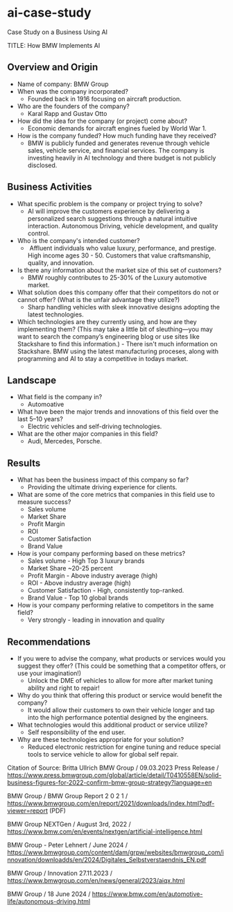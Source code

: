 # ai-case-study
Case Study on a Business Using AI 

TITLE: How BMW Implements AI 
## Overview and Origin
* Name of company: BMW Group
* When was the company incorporated? 
    * Founded back in 1916 focusing on aircraft production. 
* Who are the founders of the company?
    * Karal Rapp and Gustav Otto 
* How did the idea for the company (or project) come about? 
    * Economic demands for aircraft engines fueled by World War 1.
* How is the company funded? How much funding have they received? 
    * BMW is publicly funded and generates revenue through vehicle sales, vehicle service, and financial services. The company is investing heavily in AI technology and there budget is not publicly disclosed. 
## Business Activities
* What specific problem is the company or project trying to solve?
    * AI will improve the customers experience by delivering a personalized search suggestions through a natural intuitive interaction. Autonomous Driving, vehicle development, and quality control.
* Who is the company's intended customer? 
    *  Affluent individuals who value luxury, performance, and prestige. High income ages 30 - 50. Customers that value craftsmanship, quality, and innovation.
* Is there any information about the market size of this set of customers?
    * BMW roughly contributes to 25-30% of the Luxury automotive market. 
* What solution does this company offer that their competitors do not or cannot offer? (What is the unfair advantage they utilize?)
    * Sharp handling vehicles with sleek innovative designs adopting the latest technologies. 
* Which technologies are they currently using, and how are they implementing them? (This may take a little bit of sleuthing&mdash;you may want to search the company’s engineering blog or use sites like Stackshare to find this information.) - There isn't much information on Stackshare. BMW using the latest manufacturing proceses, along with programming and AI to stay a competitive in todays market.
## Landscape
* What field is the company in?
    * Automoative 
* What have been the major trends and innovations of this field over the last 5&ndash;10 years?
    * Electric vehicles and self-driving technologies.
* What are the other major companies in this field?
    * Audi, Mercedes, Porsche. 
## Results
* What has been the business impact of this company so far?
    * Providing the ultimate driving experience for clients. 
* What are some of the core metrics that companies in this field use to measure success? 
    * Sales volume
    * Market Share
    * Profit Margin 
    * ROI
    * Customer Satisfaction
    * Brand Value 
* How is your company performing based on these metrics?
    * Sales volume - High Top 3 luxury brands 
    * Market Share ~20-25 percent 
    * Profit Margin - Above industry average (high)
    * ROI - Above industry average (high)
    * Customer Satisfaction - High, consistently top-ranked. 
    * Brand Value - Top 10 global brands 
* How is your company performing relative to competitors in the same field?
    * Very strongly - leading in innovation and quality 
## Recommendations
* If you were to advise the company, what products or services would you suggest they offer? (This could be something that a competitor offers, or use your imagination!)
    * Unlock the DME of vehicles to allow for more after market tuning ability and right to repair! 
* Why do you think that offering this product or service would benefit the company?
    * It would allow their customers to own their vehicle longer and tap into the high performance potential designed by the engineers. 
* What technologies would this additional product or service utilize?
    * Self responsibility of the end user. 
* Why are these technologies appropriate for your solution?
    * Reduced electronic restriction for engine tuning and reduce special tools to service vehicle to allow for global self repair. 


Citation of Source: 
Britta Ullrich  BMW Group / 09.03.2023 Press Release / https://www.press.bmwgroup.com/global/article/detail/T0410558EN/solid-business-figures-for-2022-confirm-bmw-group-strategy?language=en

BMW Group / BMW Group Report 2 0 2 1 / https://www.bmwgroup.com/en/report/2021/downloads/index.html?pdf-viewer=report (PDF)

BMW Group NEXTGen / August 3rd, 2022 / https://www.bmw.com/en/events/nextgen/artificial-intelligence.html

BMW Group - Peter Lehnert / June 2024 / https://www.bmwgroup.com/content/dam/grpw/websites/bmwgroup_com/innovation/downloadds/en/2024/Digitales_Selbstverstaendnis_EN.pdf

BMW Group / Innovation 27.11.2023 / https://www.bmwgroup.com/en/news/general/2023/aiqx.html 

BMW Group / 18 June 2024 / https://www.bmw.com/en/automotive-life/autonomous-driving.html

